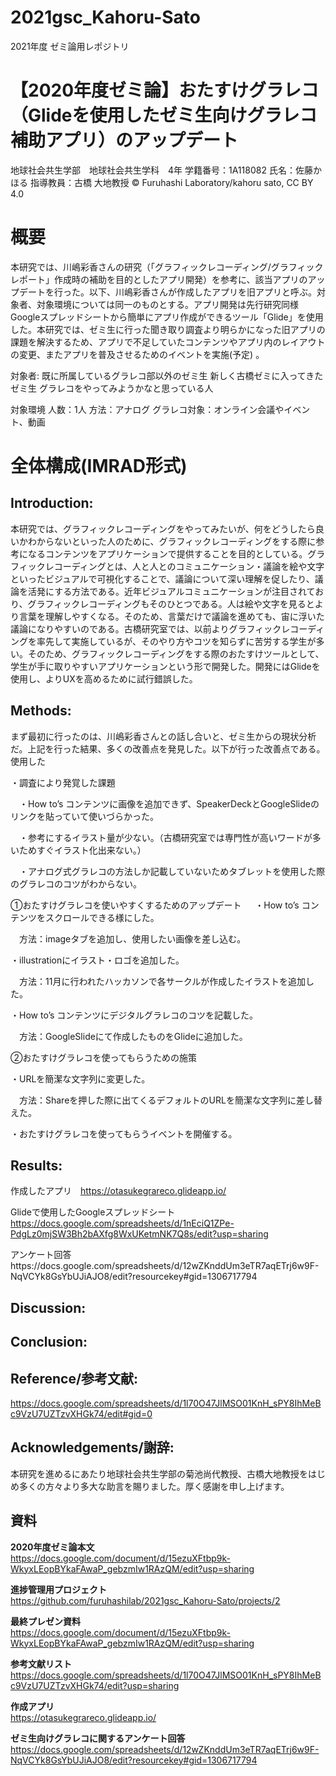 # 2021gsc_Kahoru-Sato
2021年度 ゼミ論用レポジトリ

# 【2020年度ゼミ論】おたすけグラレコ（Glideを使用したゼミ生向けグラレコ補助アプリ）のアップデート


地球社会共生学部　地球社会共生学科　4年
学籍番号：1A118082 
氏名：佐藤かほる
指導教員：古橋 大地教授
© Furuhashi Laboratory/kahoru sato, CC BY 4.0


# 概要
本研究では、川嶋彩香さんの研究（「グラフィックレコーディング/グラフィックレポート」作成時の補助を目的としたアプリ開発）を参考に、該当アプリのアップデートを行った。以下、川嶋彩香さんが作成したアプリを旧アプリと呼ぶ。対象者、対象環境については同一のものとする。アプリ開発は先行研究同様Googleスプレッドシートから簡単にアプリ作成ができるツール「Glide」を使用した。本研究では、ゼミ生に行った聞き取り調査より明らかになった旧アプリの課題を解決するため、アプリで不足していたコンテンツやアプリ内のレイアウトの変更、またアプリを普及させるためのイベントを実施(予定)
。
 
 
対象者:
既に所属しているグラレコ部以外のゼミ生
新しく古橋ゼミに入ってきたゼミ生
グラレコをやってみようかなと思っている人

対象環境
人数：1人
方法：アナログ
グラレコ対象：オンライン会議やイベント、動画

# 全体構成(IMRAD形式)

## Introduction:
本研究では、グラフィックレコーディングをやってみたいが、何をどうしたら良いかわからないといった人のために、グラフィックレコーディングをする際に参考になるコンテンツをアプリケーションで提供することを目的としている。グラフィックレコーディングとは、人と人とのコミュニケーション・議論を絵や文字といったビジュアルで可視化することで、議論について深い理解を促したり、議論を活発にする方法である。近年ビジュアルコミュニケーションが注目されており、グラフィックレコーディングもそのひとつである。人は絵や文字を見るとより言葉を理解しやすくなる。そのため、言葉だけで議論を進めても、宙に浮いた議論になりやすいのである。古橋研究室では、以前よりグラフィックレコーディングを率先して実施しているが、そのやり方やコツを知らずに苦労する学生が多い。そのため、グラフィックレコーディングをする際のおたすけツールとして、学生が手に取りやすいアプリケーションという形で開発した。開発にはGlideを使用し、よりUXを高めるために試行錯誤した。

## Methods:
まず最初に行ったのは、川嶋彩香さんとの話し合いと、ゼミ生からの現状分析だ。上記を行った結果、多くの改善点を発見した。以下が行った改善点である。
使用した

・調査により発覚した課題

　・How to’s コンテンツに画像を追加できず、SpeakerDeckとGoogleSlideのリンクを貼っていて使いづらかった。
 
　・参考にするイラスト量が少ない。（古橋研究室では専門性が高いワードが多いためすぐイラスト化出来ない。）
 
　・アナログ式グラレコの方法しか記載していないためタブレットを使用した際のグラレコのコツがわからない。

①おたすけグラレコを使いやすくするためのアップデート
　
・How to’s コンテンツをスクロールできる様にした。

　方法：imageタブを追加し、使用したい画像を差し込む。
 
・illustrationにイラスト・ロゴを追加した。

　方法：11月に行われたハッカソンで各サークルが作成したイラストを追加した。
 
・How to’s コンテンツにデジタルグラレコのコツを記載した。

　方法：GoogleSlideにて作成したものをGlideに追加した。


②おたすけグラレコを使ってもらうための施策

・URLを簡潔な文字列に変更した。

　方法：Shareを押した際に出てくるデフォルトのURLを簡潔な文字列に差し替えた。
 
・おたすけグラレコを使ってもらうイベントを開催する。






## Results:
作成したアプリ　https://otasukegrareco.glideapp.io/

Glideで使用したGoogleスプレッドシート　https://docs.google.com/spreadsheets/d/1nEciQ1ZPe-PdgLz0mjSW3Bh2bAXfg8WxUKetmNK7Q8s/edit?usp=sharing

アンケート回答https://docs.google.com/spreadsheets/d/12wZKnddUm3eTR7aqETrj6w9F-NqVCYk8GsYbUJiAJO8/edit?resourcekey#gid=1306717794





## Discussion:




## Conclusion:

## Reference/参考文献:
https://docs.google.com/spreadsheets/d/1l70O47JlMSO01KnH_sPY8IhMeBc9VzU7UZTzvXHGk74/edit#gid=0

## Acknowledgements/謝辞:
本研究を進めるにあたり地球社会共生学部の菊池尚代教授、古橋大地教授をはじめ多くの方々より多大な助言を賜りました。厚く感謝を申し上げます。


## 資料
**2020年度ゼミ論本文**  
https://docs.google.com/document/d/15ezuXFtbp9k-WkyxLEopBYkaFAwaP_gebzmIw1RAzQM/edit?usp=sharing


**進捗管理用プロジェクト**  
https://github.com/furuhashilab/2021gsc_Kahoru-Sato/projects/2


**最終プレゼン資料**  
https://docs.google.com/document/d/15ezuXFtbp9k-WkyxLEopBYkaFAwaP_gebzmIw1RAzQM/edit?usp=sharing   


**参考文献リスト**   
https://docs.google.com/spreadsheets/d/1l70O47JlMSO01KnH_sPY8IhMeBc9VzU7UZTzvXHGk74/edit?usp=sharing


**作成アプリ**  
https://otasukegrareco.glideapp.io/


**ゼミ生向けグラレコに関するアンケート回答**  
https://docs.google.com/spreadsheets/d/12wZKnddUm3eTR7aqETrj6w9F-NqVCYk8GsYbUJiAJO8/edit?resourcekey#gid=1306717794
